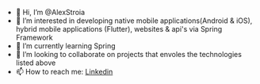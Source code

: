 - 👋 Hi, I’m @AlexStroia
- 👀 I’m interested in developing native mobile applications(Android & iOS), hybrid mobile applications (Flutter), websites & api's via Spring Framework
- 🌱 I’m currently learning Spring
- 💞️ I’m looking to collaborate on projects that envoles the technologies listed above
- 📫 How to reach me:
[Linkedin](https://www.linkedin.com/in/alexandru-stroia)
